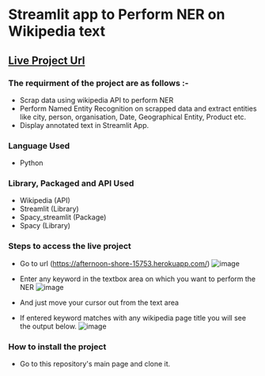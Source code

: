 # Streamlit app to Perform NER on Wikipedia text

## [Live Project Url](https://afternoon-shore-15753.herokuapp.com/)


### The requirment of the project are as follows :- 
- Scrap data using wikipedia API to perform NER
- Perform Named Entity Recognition on scrapped data and extract entities like city, person, organisation, Date, Geographical Entity, Product etc.
- Display annotated text in Streamlit App.

### Language Used
- Python

### Library, Packaged and API Used
- Wikipedia (API)
- Streamlit (Library)
- Spacy_streamlit (Package)
- Spacy (Library)

### Steps to access the live project
- Go to url (https://afternoon-shore-15753.herokuapp.com/)
![image](https://user-images.githubusercontent.com/54279054/114305866-90b03a00-9af7-11eb-9e02-48009f784185.png)

- Enter any keyword in the textbox area on which you want to perform the NER
 ![image](https://user-images.githubusercontent.com/54279054/114305949-da008980-9af7-11eb-9054-c4a5c6e29f5b.png)

- And just move your cursor out from the text area

- If entered keyword matches with any wikipedia page title you will see the output below.
 ![image](https://user-images.githubusercontent.com/54279054/114306023-1fbd5200-9af8-11eb-8406-eb406469acf4.png)

### How to install the project
- Go to this repository's main page and clone it.
